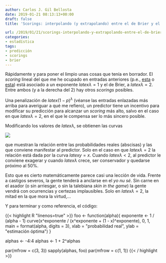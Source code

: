 ```yaml
---
author: Carlos J. Gil Bellosta
date: 2019-01-21 08:13:13+00:00
draft: false
title: 'Scorings: interpolando (y extrapolando) entre el de Brier y el lineal'

url: /2019/01/21/scorings-interpolando-y-extrapolando-entre-el-de-brier-y-el-lineal/
categories:
- estadística
tags:
- predicción
- scorings
- brier
---
```


Rápidamente y para poner el limpio unas cosas que tenía en borrador. El _scoring_ lineal del que me he ocupado en entradas anteriores (p.e., [esta](https://www.datanalytics.com/2019/01/17/mejores-predictores-un-ejemplo-el-de-brier/) o [esta](https://www.datanalytics.com/2019/01/16/una-de-las-mil-maneras-malas-de-elegir-al-mejor-predictor/)) está asociado a un exponente $latex \lambda = 1$ y el de Brier, a $latex \lambda = 2$. Entre ambos (y a la derecha del 2) hay otros _scorings_ posibles.

Una penalización de $latex (1-p)^\lambda$ (véanse las entradas enlazadas más arriba para averiguar a qué me refiero), un predictor tiene un incentivo para modificar su predicción para alcanzar un _scoring_ más alto, salvo en el caso en que $latex \lambda = 2$, en el que le compensa ser lo más sincero posible.

Modificando los valores de $latex \lambda$, se obtienen las curvas

![](/wp-uploads/2019/01/scorings.png#center)

que muestran la relación entre las probabilidades reales (abscisas) y las que conviene manifestar al predictor. Solo en el caso en que $latex \lambda = 2$ la relación está dada por la curva $latex y = x$. Cuando $latex \lambda < 2$, al predictor le conviene exagerar y cuando $latex \lambda$ crece, ser conservador y quedarse próximo al 50%.

Esto que es cierto matemáticamente parece casi una lección de vida. Frente a castigos severos, la gente tenderá a anclarse en el _yo nu sé_. Sin carne en el asador (o sin arriesgar, o sin la talebiana _skin in the game_) la gente vendrá con ocurrencias y certezas implausibles. Solo en $latex \lambda = 2$, la mitad en la que mora la virtud,...

Y para terminar y como referencia, el código:

{{< highlight R "linenos=true" >}}
foo <- function(alpha){
  exponente <- 1 / (alpha - 1)
  curve(x^exponente / (x^exponente + (1 - x)^exponente), 0, 1,
        main = format(alpha, digits = 3),
        xlab = "probabilidad real",
        ylab = "estimación óptima")
}

alphas <- -4:4
alphas <- 1 + 2^alphas

par(mfrow = c(3, 3))
sapply(alphas, foo)
par(mfrow = c(1, 1))
{{< / highlight >}}


